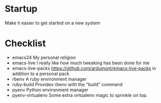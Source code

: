 Startup
=======

Make it easier to get started on a new system


Checklist
=========

- emacs24
  My personal religion
- emacs-live
  I really like how much tweaking has been done for me
- emacs-live-packs
  https://github.com/ardumont/emacs-live-packs in addition to a personal pack
- rbenv
  A ruby environment manager
- ruby-build 
  Provides rbenv with the "build" command
- pyenv
  Python environment manager
- pyenv-virtualenv
  Some extra virtualenv magic to sprinkle on top.
